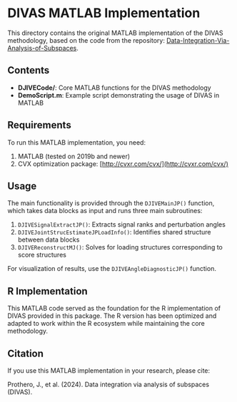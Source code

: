 # DIVAS MATLAB Implementation

This directory contains the original MATLAB implementation of the DIVAS methodology, based on the code from the repository: [Data-Integration-Via-Analysis-of-Subspaces](https://github.com/jbprothero/Data-Integration-Via-Analysis-of-Subspaces).

## Contents

- **DJIVECode/**: Core MATLAB functions for the DIVAS methodology
- **DemoScript.m**: Example script demonstrating the usage of DIVAS in MATLAB

## Requirements

To run this MATLAB implementation, you need:

1. MATLAB (tested on 2019b and newer)
2. CVX optimization package: [http://cvxr.com/cvx/](http://cvxr.com/cvx/)

## Usage

The main functionality is provided through the `DJIVEMainJP()` function, which takes data blocks as input and runs three main subroutines:

1. `DJIVESignalExtractJP()`: Extracts signal ranks and perturbation angles
2. `DJIVEJointStrucEstimateJPLoadInfo()`: Identifies shared structure between data blocks
3. `DJIVEReconstructMJ()`: Solves for loading structures corresponding to score structures

For visualization of results, use the `DJIVEAngleDiagnosticJP()` function.

## R Implementation

This MATLAB code served as the foundation for the R implementation of DIVAS provided in this package. The R version has been optimized and adapted to work within the R ecosystem while maintaining the core methodology.

## Citation

If you use this MATLAB implementation in your research, please cite:

Prothero, J., et al. (2024). Data integration via analysis of subspaces (DIVAS). 